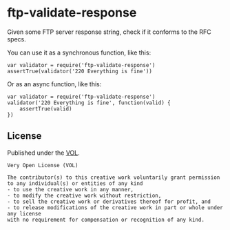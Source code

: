 # ftp-validate-response

Given some FTP server response string, check if it conforms to the RFC specs.

You can use it as a synchronous function, like this:

	var validator = require('ftp-validate-response')
	assertTrue(validator('220 Everything is fine'))

Or as an async function, like this:

	var validator = require('ftp-validate-response')
	validator('220 Everything is fine', function(valid) {
		assertTrue(valid)
	})

## License

Published under the [VOL](http://veryopenlicense.com).

	Very Open License (VOL)

	The contributor(s) to this creative work voluntarily grant permission
	to any individual(s) or entities of any kind
	- to use the creative work in any manner,
	- to modify the creative work without restriction,
	- to sell the creative work or derivatives thereof for profit, and
	- to release modifications of the creative work in part or whole under any license
	with no requirement for compensation or recognition of any kind.
